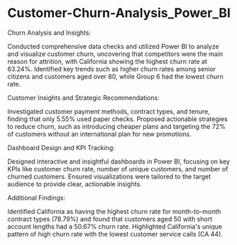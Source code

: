 # Customer-Churn-Analysis_Power_BI

Churn Analysis and Insights:

Conducted comprehensive data checks and utilized Power BI to analyze and visualize customer churn, uncovering that competitors were the main reason for attrition, with California showing the highest churn rate at 63.24%. Identified key trends such as higher churn rates among senior citizens and customers aged over 80, while Group 6 had the lowest churn rate.

Customer Insights and Strategic Recommendations:

Investigated customer payment methods, contract types, and tenure, finding that only 5.55% used paper checks. Proposed actionable strategies to reduce churn, such as introducing cheaper plans and targeting the 72% of customers without an international plan for new promotions.

Dashboard Design and KPI Tracking:

Designed interactive and insightful dashboards in Power BI, focusing on key KPIs like customer churn rate, number of unique customers, and number of churned customers. Ensured visualizations were tailored to the target audience to provide clear, actionable insights.

Additional Findings:

Identified California as having the highest churn rate for month-to-month contract types (78.79%) and found that customers aged 50 with short account lengths had a 50.67% churn rate. Highlighted California's unique pattern of high churn rate with the lowest customer service calls (CA 44).
